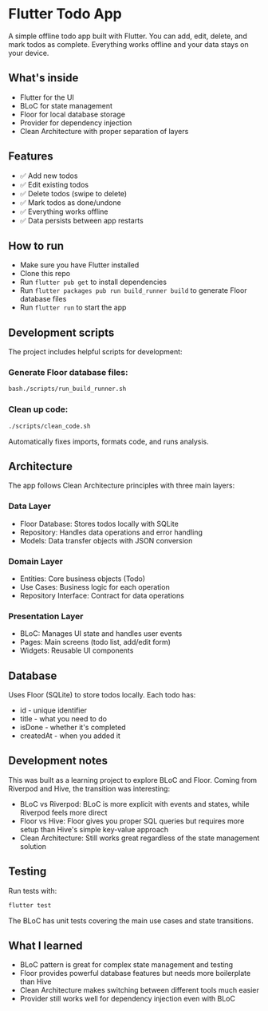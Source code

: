 # Flutter Todo App

A simple offline todo app built with Flutter. You can add, edit, delete, and mark todos as complete. 
Everything works offline and your data stays on your device.

## What's inside
* Flutter for the UI
* BLoC for state management
* Floor for local database storage
* Provider for dependency injection
* Clean Architecture with proper separation of layers

## Features
* ✅ Add new todos
* ✅ Edit existing todos
* ✅ Delete todos (swipe to delete)
* ✅ Mark todos as done/undone
* ✅ Everything works offline
* ✅ Data persists between app restarts

## How to run
* Make sure you have Flutter installed
* Clone this repo
* Run `flutter pub get` to install dependencies
* Run `flutter packages pub run build_runner build` to generate Floor database files
* Run `flutter run` to start the app

## Development scripts
The project includes helpful scripts for development:

### Generate Floor database files:
```bash
bash./scripts/run_build_runner.sh
```
### Clean up code:
```bash
./scripts/clean_code.sh
```
Automatically fixes imports, formats code, and runs analysis.

## Architecture
The app follows Clean Architecture principles with three main layers:

### Data Layer
* Floor Database: Stores todos locally with SQLite
* Repository: Handles data operations and error handling
* Models: Data transfer objects with JSON conversion

### Domain Layer
* Entities: Core business objects (Todo)
* Use Cases: Business logic for each operation
* Repository Interface: Contract for data operations

### Presentation Layer
* BLoC: Manages UI state and handles user events
* Pages: Main screens (todo list, add/edit form)
* Widgets: Reusable UI components

## Database
Uses Floor (SQLite) to store todos locally. Each todo has:
* id - unique identifier
* title - what you need to do
* isDone - whether it's completed
* createdAt - when you added it

## Development notes
This was built as a learning project to explore BLoC and Floor. Coming from Riverpod and Hive, the transition 
was interesting:

* BLoC vs Riverpod: BLoC is more explicit with events and states, while Riverpod feels more direct
* Floor vs Hive: Floor gives you proper SQL queries but requires more setup than Hive's simple key-value approach
* Clean Architecture: Still works great regardless of the state management solution

## Testing
Run tests with:
```bash
flutter test
```
The BLoC has unit tests covering the main use cases and state transitions.

## What I learned
* BLoC pattern is great for complex state management and testing
* Floor provides powerful database features but needs more boilerplate than Hive
* Clean Architecture makes switching between different tools much easier
* Provider still works well for dependency injection even with BLoC